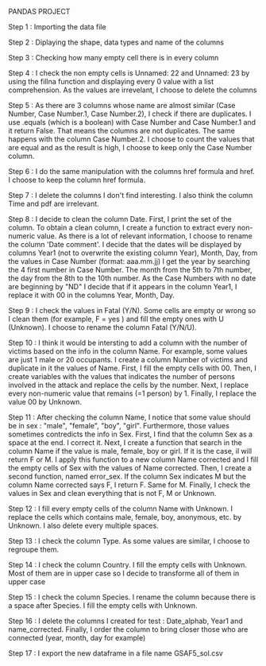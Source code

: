 PANDAS PROJECT
 
Step 1 : Importing the data file

Step 2 : Diplaying the shape, data types and name of the columns

Step 3 : Checking how many empty cell there is in every column

Step 4 : I check the non empty cells is Unnamed: 22 and Unnamed: 23 by using the fillna function and displaying every 0 value with a list comprehension. As the values are irrevelant, I choose to delete the columns

Step 5 : As there are 3 columns whose name are almost similar (Case Number, Case Number.1, Case Number.2), I check if there are duplicates. I use .equals (which is a boolean) with Case Number and Case Number.1 and it return False. That means the columns are not duplicates. The same happens with the column Case Number.2. I choose to count the values that are equal and as the result is high, I choose to keep only the Case Number column.

Step 6 : I do the same manipulation with the columns href formula and href. I choose to keep the column href formula.

Step 7 : I delete the columns I don't find interesting. I also think the column Time and pdf are irrelevant.

Step 8 : I decide to clean the column Date. First, I print the set of the column.
To obtain a clean column, I create a function to extract every non-numeric value. As there is a lot of relevant information, I choose to rename the column 'Date comment'. 
I decide that the dates will be displayed by columns Year1 (not to overwrite the existing column Year), Month, Day, from the values in Case Number (format: aaa.mm.jj)
I get the year by searching the 4 first number in Case Number. The month from the 5th to 7th number, the day from the 8th to the 10th number. 
As the Case Numbers with no date are beginning by "ND" I decide that if it appears in the column Year1, I replace it with 00 in the columns Year, Month, Day.

Step 9 : I check the values in Fatal (Y/N). Some cells are empty or wrong so I clean them (for example, F = yes ) and fill the empty ones with U (Unknown). 
I choose to rename the column Fatal (Y/N/U).

Step 10 : I think it would be intersting to add a column with the number of victims based on the info in the column Name. For example, some values are just 1 male or 20 occupants.
I create a column Number of victims and duplicate in it the values of Name. First, I fill the empty cells with 00. Then, I create variables with the values that indicates the number of persons involved in the attack and replace the cells by the number. Next, I replace every non-numeric value that remains (=1 person) by 1. Finally, I replace the value 00 by Unknown.

Step 11 : After checking the column Name, I notice that some value should be in sex : "male", "female", "boy", "girl". Furthermore, those values sometimes contredicts the info in Sex.
First, I find that the column Sex as a space at the end. I correct it.
Next, I create a function that search in the column Name if the value is male, female, boy or girl. If it is the case, il will return F or M. I apply this function to a new column Name corrected and I fill the empty cells of Sex with the values of Name corrected.
Then, I create a second function, named error_sex. If the column Sex indicates M but the column Name corrected says F, I return F. Same for M.
Finally, I check the values in Sex and clean everything that is not F, M or Unknown.

Step 12 : I fill every empty cells of the column Name with Unknown. I replace the cells which contains male, female, boy, anonymous, etc. by Unknown. I also delete every multiple spaces.

Step 13 : I check the column Type. As some values are similar, I choose to regroupe them.

Step 14 : I check the column Country. I fill the empty cells with Unknown. Most of them are in upper case so I decide to transforme all of them in upper case

Step 15 : I check the column Species. I rename the column because there is a space after Species. I fill the empty cells with Unknown.

Step 16 : I delete the columns I created for test : Date_alphab, Year1 and name_corrected.
Finally, I order the column to bring closer those who are connected (year, month, day for example)

Step 17 : I export the new dataframe in a file name GSAF5_sol.csv